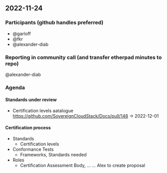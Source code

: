 ## 2022-11-24

### Participants (github handles preferred)
* @garloff
* @fkr
* @alexander-diab

### Reporting in community call (and transfer etherpad minutes to repo)
@alexander-diab

### Agenda

#### Standards under review
* Certification levels aatalogue https://github.com/SovereignCloudStack/Docs/pull/148
	-> 2022-12-01

#### Certification process
* Standards
	- Certification levels
* Conformance Tests
	- Frameworks, Standards needed
* Roles
	- Certification Assessment Body, ...
	...
Alex to create proposal
